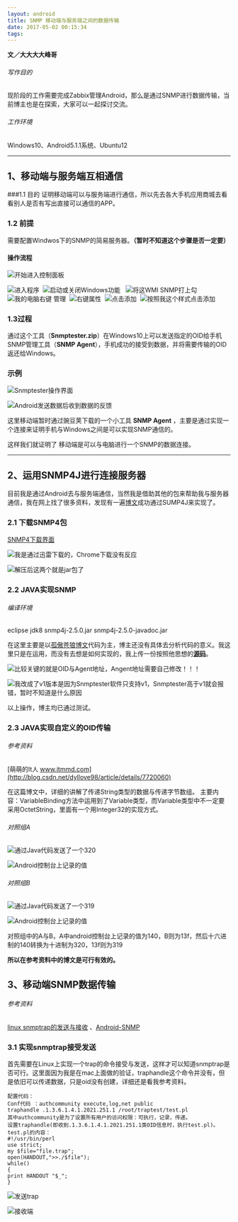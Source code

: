 ```yaml
---
layout: android
title: SNMP 移动端与服务端之间的数据传输
date: 2017-05-02 00:15:34
tags:
---
```


 **文／大大大大峰哥**

###### 写作目的
现阶段的工作需要完成Zabbix管理Android，那么是通过SNMP进行数据传输，当前博主也是在探索，大家可以一起探讨交流。
###### 工作环境

Windows10、Android5.1.1系统、Ubuntu12

<!-- more -->

--------------------
## 1、移动端与服务端互相通信

###1.1 目的
证明移动端可以与服务端进行通信，所以先去各大手机应用商城去看看别人是否有写出直接可以通信的APP。

### 1.2 前提

需要配置Windwos下的SNMP的简易服务器。**（暂时不知道这个步骤是否一定要）**

#### 操作流程

![开始进入控制面板](http://upload-images.jianshu.io/upload_images/925416-ca633f471de586d0.png?imageMogr2/auto-orient/strip%7CimageView2/2/w/1240)

![进入程序](http://upload-images.jianshu.io/upload_images/925416-f35733896895fa74.png?imageMogr2/auto-orient/strip%7CimageView2/2/w/1240)  ![启动或关闭Windows功能](http://upload-images.jianshu.io/upload_images/925416-8f98c93774f034aa.png?imageMogr2/auto-orient/strip%7CimageView2/2/w/1240)   ![将这WMI SNMP打上勾](http://upload-images.jianshu.io/upload_images/925416-1b88e5a4b88cc9f6.png?imageMogr2/auto-orient/strip%7CimageView2/2/w/1240)   ![我的电脑右键 **管理** ](http://upload-images.jianshu.io/upload_images/925416-dcfef79f2d9f7c53.png?imageMogr2/auto-orient/strip%7CimageView2/2/w/1240)  ![右键**属性**](http://upload-images.jianshu.io/upload_images/925416-2326a059100dbd17.png?imageMogr2/auto-orient/strip%7CimageView2/2/w/1240)  ![点击添加](http://upload-images.jianshu.io/upload_images/925416-ba782dd40c5ffd85.png?imageMogr2/auto-orient/strip%7CimageView2/2/w/1240)  ![按照我这个样式点击添加](http://upload-images.jianshu.io/upload_images/925416-737408860c71fc48.png?imageMogr2/auto-orient/strip%7CimageView2/2/w/1240)

### 1.3过程
通过这个工具（****Snmptester.zip****）在Windows10上可以发送指定的OID给手机SNMP管理工具（****SNMP Agent****），手机成功的接受到数据，并将需要传输的OID返还给Windows。

### 示例
![Snmptester操作界面](http://upload-images.jianshu.io/upload_images/925416-e4d98e1409328ba6.png?imageMogr2/auto-orient/strip%7CimageView2/2/w/1240 )

![Android发送数据后收到数据的反馈](http://upload-images.jianshu.io/upload_images/925416-b0f984be168d23ff.png?imageMogr2/auto-orient/strip%7CimageView2/2/w/1240)

这里移动端暂时通过豌豆荚下载的一个小工具 ****SNMP Agent**** ，主要是通过实现一个连接来证明手机与Windows之间是可以实现SNMP通信的。

这样我们就证明了 移动端是可以与电脑进行一个SNMP的数据连接。

---------------------------



## 2、运用SNMP4J进行连接服务器
目前我是通过Android去与服务端通信，当然我是借助其他的包来帮助我与服务器通信，我在网上找了很多资料，发现有一遍[博文](http://www.cnblogs.com/xdp-gacl/p/4187089.html)成功通过SUMP4J来实现了。
### 2.1 下载SNMP4包
[SNMP4下载界面](http://www.snmp4j.org/html/download.html)

![我是通过迅雷下载的，Chrome下载没有反应](http://upload-images.jianshu.io/upload_images/925416-ff3e10175587aa4a.png?imageMogr2/auto-orient/strip%7CimageView2/2/w/1240)

![解压后这两个就是jar包了](http://upload-images.jianshu.io/upload_images/925416-64f42c3a0279ce6c.png?imageMogr2/auto-orient/strip%7CimageView2/2/w/1240)

### 2.2 JAVA实现SNMP

###### 编译环境
eclipse jdk8 snmp4j-2.5.0.jar snmp4j-2.5.0-javadoc.jar

在这里主要是以[孤傲苍狼博文](http://www.cnblogs.com/xdp-gacl/p/4187089.html)代码为主，博主还没有具体去分析代码的意义。我这里只是在运用，而没有去想是如何实现的，我上传一份按照他思想的[**源码**](http://pan.baidu.com/s/1hrVcsVM)。

![比较关键的就是OID与Agent地址，Angent地址需要自己修改！！！](http://upload-images.jianshu.io/upload_images/925416-4a0e6adfcab1bd69.png?imageMogr2/auto-orient/strip%7CimageView2/2/w/1240)

![我改成了v1版本是因为**Snmptester**软件只支持v1，**Snmptester**高于v1就会报错，暂时不知道是什么原因](http://upload-images.jianshu.io/upload_images/925416-8f91e93d4fb1a2e1.png?imageMogr2/auto-orient/strip%7CimageView2/2/w/1240)

以上操作，博主均已通过测试。

### 2.3 JAVA实现自定义的OID传输
###### 参考资料
[萌萌的It人 www.itmmd.com](http://blog.csdn.net/dyllove98/article/details/7720060)

在这篇博文中，详细的讲解了传递String类型的数据与传递字节数组。
主要内容：VariableBinding方法中运用到了Variable类型，而Variable类型中不一定要采用OctetString，里面有一个用Integer32的实现方式。

###### 对照组A

![通过Java代码发送了一个320](http://upload-images.jianshu.io/upload_images/925416-eb248fc1da823fa2.png?imageMogr2/auto-orient/strip%7CimageView2/2/w/1240)



![Android控制台上记录的值
](http://upload-images.jianshu.io/upload_images/925416-1bab0660ba882a5e.png?imageMogr2/auto-orient/strip%7CimageView2/2/w/1240)
###### 对照组B

![通过Java代码发送了一个319](http://upload-images.jianshu.io/upload_images/925416-b55b1fc74292dc2a.png?imageMogr2/auto-orient/strip%7CimageView2/2/w/1240)


![Android控制台上记录的值](http://upload-images.jianshu.io/upload_images/925416-a2a607cb8aac629e.png?imageMogr2/auto-orient/strip%7CimageView2/2/w/1240)


对照组中的A与B，A中android控制台上记录的值为140，B则为13f，然后十六进制的140转换为十进制为320，13f则为319

**所以在参考资料中的博文是可行有效的。**

## 3、移动端SNMP数据传输
######  参考资料
[linux snmptrap的发送与接收](http://blog.chinaunix.net/uid-29068508-id-3821872.html) 、[Android-SNMP](https://github.com/qq282629379/Android-SNMP)


### 3.1 实现snmptrap接受发送
首先需要在Linux上实现一个trap的命令接受与发送，这样才可以知道snmptrap是否可行。这里面因为我是在mac上面做的验证，traphandle这个命令并没有，但是依旧可以传递数据，只是oid没有创建，详细还是看我参考资料。

```
配置代码：
Conf代码 ：authcommunity execute,log,net public 
traphandle .1.3.6.1.4.1.2021.251.1 /root/traptest/test.pl 
其中authcommunity是为了设置所有用户的访问权限：可执行，记录，传递。
设置traphandle(即收到.1.3.6.1.4.1.2021.251.1类OID信息时，执行test.pl)。
test.pl的内容：
#!/usr/bin/perl  
use strict;  
my $file="file.trap";  
open(HANDOUT,">>./$file");  
while()  
{      
print HANDOUT "$_";  
}  
```


![发送trap](http://upload-images.jianshu.io/upload_images/925416-0a57629007fefa27.png?imageMogr2/auto-orient/strip%7CimageView2/2/w/1240)


![接收端](http://upload-images.jianshu.io/upload_images/925416-a151582af8e0dbe2.png?imageMogr2/auto-orient/strip%7CimageView2/2/w/1240)